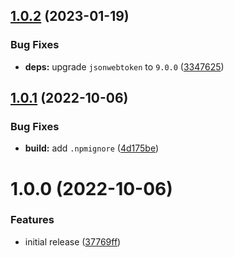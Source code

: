 ## [1.0.2](https://github.com/epap-app/receipt-api-sdk/compare/v1.0.1...v1.0.2) (2023-01-19)


### Bug Fixes

* **deps:** upgrade `jsonwebtoken` to `9.0.0` ([3347625](https://github.com/epap-app/receipt-api-sdk/commit/3347625e44b23e7631dbd8aebb5850d922acf158))

## [1.0.1](https://github.com/epap-app/receipt-api-sdk/compare/v1.0.0...v1.0.1) (2022-10-06)


### Bug Fixes

* **build:** add `.npmignore` ([4d175be](https://github.com/epap-app/receipt-api-sdk/commit/4d175be8a65c43ffa803d24ca99fd9c94b0accce))

# 1.0.0 (2022-10-06)


### Features

* initial release ([37769ff](https://github.com/epap-app/receipt-api-sdk/commit/37769ff9ad1517f96de618449e77cf9b1fe17c7e))
